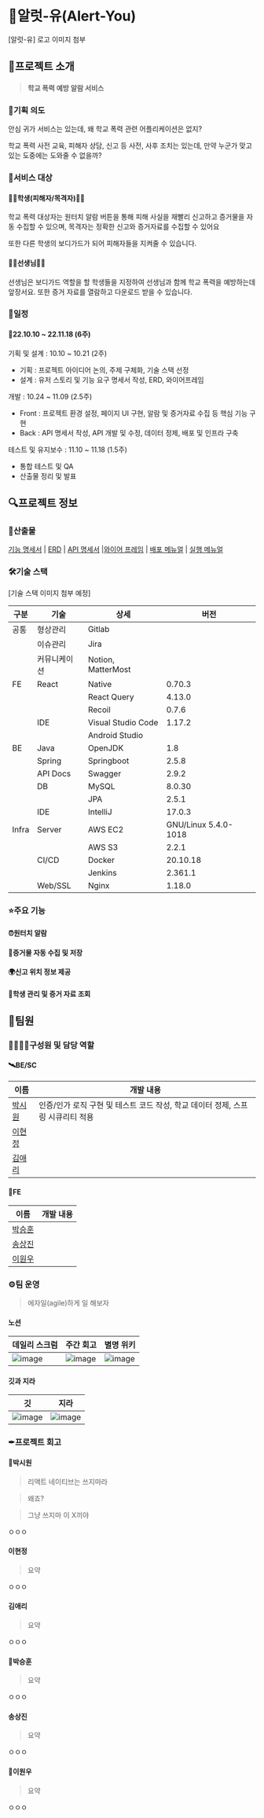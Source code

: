 # 🚨알럿-유(Alert-You)

[알럿-유] 로고 이미지 첨부

## 🚀프로젝트 소개

>  #### 학교 폭력 예방 알람 서비스


### 🤔기획 의도

안심 귀가 서비스는 있는데, 왜 학교 폭력 관련 어플리케이션은 없지?

학교 폭력 사전 교육, 피해자 상담, 신고 등 사전, 사후 조치는 있는데, 만약 누군가 맞고 있는 도중에는 도와줄 수 없을까?


### 🎯서비스 대상

#### 👩‍🎓학생(피해자/목격자)👨‍🎓

학교 폭력 대상자는 원터치 알람 버튼을 통해 피해 사실을 재빨리 신고하고 증거물을 자동 수집할 수 있으며, 목격자는 정확한 신고와 증거자료를 수집할 수 있어요

또한 다른 학생의 보디가드가 되어 피해자들을 지켜줄 수 있습니다.

#### 👨‍🏫선생님👩‍🏫

선생님은 보디가드 역할을 할 학생들을 지정하여 선생님과 함께 학교 폭력을 예방하는데 앞장서요. 또한 증거 자료를 열람하고 다운로드 받을 수 있습니다.

### 📅일정

#### 📌22.10.10 ~ 22.11.18 (6주)
기획 및 설계 : 10.10 ~ 10.21 (2주)
- 기획 : 프로젝트 아이디어 논의, 주제 구체화, 기술 스택 선정
- 설계 : 유저 스토리 및 기능 요구 명세서 작성, ERD, 와이어프레임

개발 : 10.24 ~ 11.09 (2.5주)
- Front : 프로젝트 환경 설정, 페이지 UI 구현, 알람 및 증거자료 수집 등 핵심 기능 구현 
- Back : API 명세서 작성, API 개발 및 수정, 데이터 정제, 배포 및 인프라 구축

테스트 및 유지보수 : 11.10 ~ 11.18 (1.5주)
- 통합 테스트 및 QA
- 산출물 정리 및 발표

## 🔍프로젝트 정보

### 🌼산출물

[기능 명세서]() | [ERD]() | [API 명세서]() |[와이어 프레임]() | [배포 메뉴얼]() | [실행 메뉴얼]() 

### 🛠기술 스택

[기술 스택 이미지 첨부 예정]

| 구분  | 기술   | 상세                  | 버전                   |
|-----|------|---------------------|----------------------|
| 공통  | 형상관리 | Gitlab              |
|   | 이슈관리 | Jira                |
|   | 커뮤니케이션 | Notion, MatterMost  |
| FE | React | Native | 0.70.3               |
|   |   | React Query | 4.13.0               |
|   |   | Recoil | 0.7.6                |
|   | IDE | Visual Studio Code | 1.17.2               |
|   |    | Android Studio |                      |
| BE | Java | OpenJDK | 1.8                  |
|   | Spring | Springboot | 2.5.8                |
|  | API Docs | Swagger | 2.9.2                |
|   | DB | MySQL | 8.0.30               |
|   |   | JPA | 2.5.1                |
|   | IDE | IntelliJ | 17.0.3               |
| Infra | Server | AWS EC2 | GNU/Linux 5.4.0-1018 |
|    |    |   AWS S3 | 2.2.1                |
|    | CI/CD | Docker | 20.10.18             |
|   |   | Jenkins | 2.361.1              |
|   | Web/SSL | Nginx | 1.18.0               |

### ⭐주요 기능

#### ⏰원터치 알람


#### 📸증거물 자동 수집 및 저장


#### 🌍신고 위치 정보 제공


#### 🔐학생 관리 및 증거 자료 조회


## 🤝팀원

### 🙋‍♂️🙋‍♀️구성원 및 담당 역할

#### 🛰BE/SC

| 이름       | 개발 내용                                           |
| ---------- |-------------------------------------------------|
| [박시원]() | 인증/인가 로직 구현 및 테스트 코드 작성, 학교 데이터 정제, 스프링 시큐리티 적용 |
| [이현정]() |                                                 |
| [김애리]() |                                                 |

#### 🌈FE

| 이름       | 개발 내용 |
| ---------- | --------- |
| [박승훈]() |           |
| [송상진]() |           |
| [이원우]() |           |

### ⚙팀 운영
> 에자일(agile)하게 일 해보자

#### 노션
| 데일리 스크럼 | 주간 회고 | 별명 위키                                                                                                           |
|----|-------|-----------------------------------------------------------------------------------------------------------------|
| ![image](https://user-images.githubusercontent.com/93081720/200457143-d1cdc6c2-795b-4304-b320-06bbf4345692.png) | ![image](https://user-images.githubusercontent.com/93081720/200458224-026dea4b-6cc7-4289-bb74-27fdaabe30e0.png) | ![image](https://user-images.githubusercontent.com/93081720/200458331-ceeb76e0-870b-4baa-97f7-54d7edbd1331.png) |

#### 깃과 지라
| 깃                                                                                                                |지라|
|------------------------------------------------------------------------------------------------------------------|---|
| ![image](https://user-images.githubusercontent.com/93081720/200459048-158fd784-0932-4857-a2ba-1813e42c243c.png)  | ![image](https://user-images.githubusercontent.com/93081720/200458554-b5216148-e447-4f7c-8466-a1d14c516dd2.png) |


### ✒프로젝트 회고

#### 🐸박시원

> 리액트 네이티브는 쓰지마라 

>왜죠? 

> 그냥 쓰지마 이 X끼야

ㅇㅇㅇ

#### 이현정

> 요약

ㅇㅇㅇ

#### 김애리

> 요약

ㅇㅇㅇ

#### 🥔박승훈

> 요약

ㅇㅇㅇ

#### 송상진

> 요약

ㅇㅇㅇ

#### 🦙이원우

> 요약

ㅇㅇㅇ
